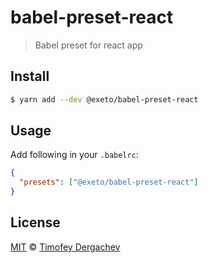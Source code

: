 # babel-preset-react

> Babel preset for react app

## Install

```sh
$ yarn add --dev @exeto/babel-preset-react
```

## Usage

Add following in your `.babelrc`:

```json
{
  "presets": ["@exeto/babel-preset-react"]
}
```

## License

[MIT](LICENSE.md) © [Timofey Dergachev](https://exeto.me/en)
